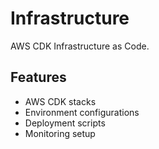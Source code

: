 # Infrastructure

AWS CDK Infrastructure as Code.

## Features
- AWS CDK stacks
- Environment configurations
- Deployment scripts
- Monitoring setup